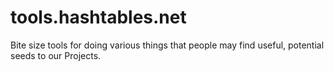 # tools.hashtables.net
Bite size tools for doing various things that people may find useful, potential seeds to our Projects. 
